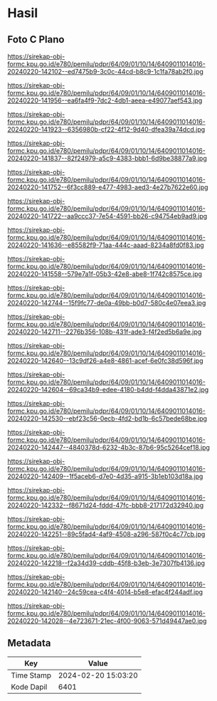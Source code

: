 # Hasil

## Foto C Plano

https://sirekap-obj-formc.kpu.go.id/e780/pemilu/pdpr/64/09/01/10/14/6409011014016-20240220-142102--ed7475b9-3c0c-44cd-b8c9-1c1fa78ab2f0.jpg

https://sirekap-obj-formc.kpu.go.id/e780/pemilu/pdpr/64/09/01/10/14/6409011014016-20240220-141956--ea6fa4f9-7dc2-4db1-aeea-e49077aef543.jpg

https://sirekap-obj-formc.kpu.go.id/e780/pemilu/pdpr/64/09/01/10/14/6409011014016-20240220-141923--6356980b-cf22-4f12-9d40-dfea39a74dcd.jpg

https://sirekap-obj-formc.kpu.go.id/e780/pemilu/pdpr/64/09/01/10/14/6409011014016-20240220-141837--82f24979-a5c9-4383-bbb1-6d9be38877a9.jpg

https://sirekap-obj-formc.kpu.go.id/e780/pemilu/pdpr/64/09/01/10/14/6409011014016-20240220-141752--6f3cc889-e477-4983-aed3-4e27b7622e60.jpg

https://sirekap-obj-formc.kpu.go.id/e780/pemilu/pdpr/64/09/01/10/14/6409011014016-20240220-141722--aa9ccc37-7e54-4591-bb26-c94754eb9ad9.jpg

https://sirekap-obj-formc.kpu.go.id/e780/pemilu/pdpr/64/09/01/10/14/6409011014016-20240220-141636--e85582f9-71aa-444c-aaad-8234a8fd0f83.jpg

https://sirekap-obj-formc.kpu.go.id/e780/pemilu/pdpr/64/09/01/10/14/6409011014016-20240220-141558--579e7a1f-05b3-42e8-abe8-1f742c8575ce.jpg

https://sirekap-obj-formc.kpu.go.id/e780/pemilu/pdpr/64/09/01/10/14/6409011014016-20240220-142744--15f9fc77-de0a-49bb-b0d7-580c4e07eea3.jpg

https://sirekap-obj-formc.kpu.go.id/e780/pemilu/pdpr/64/09/01/10/14/6409011014016-20240220-142711--2276b356-108b-431f-ade3-f4f2ed5b6a9e.jpg

https://sirekap-obj-formc.kpu.go.id/e780/pemilu/pdpr/64/09/01/10/14/6409011014016-20240220-142640--13c9df26-a4e8-4861-acef-6e0fc38d596f.jpg

https://sirekap-obj-formc.kpu.go.id/e780/pemilu/pdpr/64/09/01/10/14/6409011014016-20240220-142604--69ca34b9-edee-4180-b4dd-f4dda43871e2.jpg

https://sirekap-obj-formc.kpu.go.id/e780/pemilu/pdpr/64/09/01/10/14/6409011014016-20240220-142530--ebf23c56-0ecb-4fd2-bd1b-6c57bede68be.jpg

https://sirekap-obj-formc.kpu.go.id/e780/pemilu/pdpr/64/09/01/10/14/6409011014016-20240220-142447--4840378d-6232-4b3c-87b6-95c5264cef18.jpg

https://sirekap-obj-formc.kpu.go.id/e780/pemilu/pdpr/64/09/01/10/14/6409011014016-20240220-142409--1f5aceb6-d7e0-4d35-a915-3b1eb103d18a.jpg

https://sirekap-obj-formc.kpu.go.id/e780/pemilu/pdpr/64/09/01/10/14/6409011014016-20240220-142332--f8671d24-fddd-47fc-bbb8-217172d32940.jpg

https://sirekap-obj-formc.kpu.go.id/e780/pemilu/pdpr/64/09/01/10/14/6409011014016-20240220-142251--89c5fad4-4af9-4508-a296-587f0c4c77cb.jpg

https://sirekap-obj-formc.kpu.go.id/e780/pemilu/pdpr/64/09/01/10/14/6409011014016-20240220-142218--f2a34d39-cddb-45f8-b3eb-3e7307fb4136.jpg

https://sirekap-obj-formc.kpu.go.id/e780/pemilu/pdpr/64/09/01/10/14/6409011014016-20240220-142140--24c59cea-c4f4-4014-b5e8-efac4f244adf.jpg

https://sirekap-obj-formc.kpu.go.id/e780/pemilu/pdpr/64/09/01/10/14/6409011014016-20240220-142028--4e723671-21ec-4f00-9063-571d49447ae0.jpg


## Metadata

| Key        | Value               |
| ---------- | ------------------- |
| Time Stamp | 2024-02-20 15:03:20 |
| Kode Dapil | 6401                |



